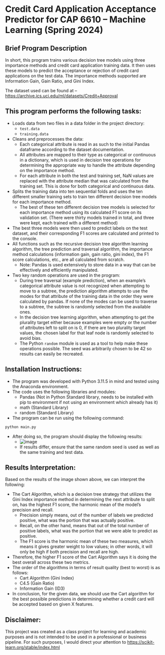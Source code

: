 # Credit Card Application Acceptance Predictor for CAP 6610 – Machine Learning (Spring 2024)

## Brief Program Description
In short, this program trains various decision tree models using three importance methods and credit card application training data. It then uses these models to predict the acceptance or rejection of credit card applications on the test data. The importance methods supported are Information Gain, Gain Ratio, and Gini Index.

The dataset used can be found at – https://archive.ics.uci.edu/ml/datasets/Credit+Approval

## This program performs the following tasks:
- Loads data from two files in a data folder in the project directory:
  - `test.data`
  - `training.data`
- Cleans and preprocesses the data:
  - Each categorical attribute is read in as such to the initial Pandas dataframe according to the dataset documentation.
  - All attributes are mapped to their type as categorical or continuous in a dictionary, which is used in decision tree operations for determining the appropriate way to handle the attribute depending on the importance method.
  - For each attribute in both the test and training set, NaN values are replaced with the attribute median that was calculated from the training set. This is done for both categorical and continuous data.
- Splits the training data into ten sequential folds and uses the ten different smaller training sets to train ten different decision tree models for each importance method.
  - The best of these ten different decision tree models is selected for each importance method using its calculated F1 score on its validation set. (There were thirty models trained in total, and three were kept, each trained with a different method)
- The best three models were then used to predict labels on the test dataset, and their corresponding F1 scores are calculated and printed to the console.
- All functions such as the recursive decision tree algorithm learning algorithm, the tree prediction and traversal algorithm, the importance method calculations (information gain, gain ratio, gini index), the F1 score calculations, etc., are all calculated from scratch.
  - Note: Pandas is used extensively to store data in a way that can be effectively and efficiently manipulated.
- Two key random operations are used in the program:
  - During tree traversal (example prediction), when an example’s categorical attribute value is not recognized when attempting to move to a subtree, the prediction algorithm attempts to use the modes for that attribute of the training data in the order they were calculated by pandas. If none of the modes can be used to traverse to a subtree, the subtree is randomly selected from the available ones.
  - In the decision tree learning algorithm, when attempting to get the plurality target either because examples were empty or the number of attributes left to split on is 0, if there are two plurality target values, the chosen label for that leaf node is randomly selected to avoid bias.
  - The Python `random` module is used as a tool to help make these operations possible. The seed was arbitrarily chosen to be 42 so results can easily be recreated.

## Installation Instructions:
- The program was developed with Python 3.11.5 in mind and tested using the Anaconda environment.
- The code uses the following libraries and modules:
  - Pandas (Not in Python Standard library, needs to be installed with pip to environment if not using an environment which already has it)
  - math (Standard Library)
  - random (Standard Library)
- The program can be run using the following command:
```bash
python main.py
```
- After doing so, the program should display the following results:
  - ![image](https://github.com/Windz-GameDev/CAP6610_Project_1_ML/assets/97154040/40b10c05-3be5-4dc8-8e90-3eec500171b4)
  - If results differ, ensure that the same random seed is used as well as the same training and test data.

## Results Interpretation:
Based on the results of the image shown above, we can interpret the following:
- The Cart Algorithm, which is a decision tree strategy that utilizes the Gini Index importance method in determining the next attribute to split on, has the highest F1 score, the harmonic mean of the model’s precision and recall.
  - Precision simply means, out of the number of labels we predicted positive, what was the portion that was actually positive.
  - Recall, on the other hand, means that out of the total number of positive labels, what was the portion that we were able to predict as positive.
  - The F1 score is the harmonic mean of these two measures, which means it gives greater weight to low values; in other words, it will only be high if both precision and recall are high.
- Therefore, the higher F1 score of the Cart Algorithm says it is doing the best overall across these two metrics.
- The order of the algorithms in terms of result quality (best to worst) is as follows:
  - Cart Algorithm (Gini Index)
  - C4.5 (Gain Ratio)
  - Information Gain (ID3)
- In conclusion, for the given data, we should use the Cart algorithm for the best possible predictions in determining whether a credit card will be accepted based on given X features.

## Disclaimer:
This project was created as a class project for learning and academic purposes and is not intended to be used in a professional or business pipeline. For such purposes, I would direct your attention to https://scikit-learn.org/stable/index.html
